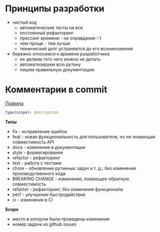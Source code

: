 # Принципы разработки

- чистый код
    - автоматические тесты на все
    - постоянный рефакторинг
    - прессинг времени - не оправдание :-)
    - чем проще - тем лучше
    - технический долг устраняется до его возникновения
- бережно относимся к времени разработчика
    - не делаем того чего можно не делать
    - автоматизируем всю рутину
    - пишем правильную документацию

# Комментарии в commit

[Правила](https://www.conventionalcommits.org/en/v1.0.0/)

```yaml
type(scope): description
```

**Типы**

- fix - исправление ошибок
- feat - новая функциональность для пользователя, но не ломающая совместимость API
- docs - изменения в документации
- style - форматирование
- refactor - рефакторинг
- test - работа с тестами
- chore - обновление рутинных задач и т. д.; без изменения производственного кода
- BREAKING CHANGE - изменение, ломающее обратную совместимость
- refactor - рефакторинг, без изменения функционала
- perf - улучшение быстродействия
- ci - изменения в CI

**Scope**

- место в котором были проведены изменения
- номер задачи из github issues

